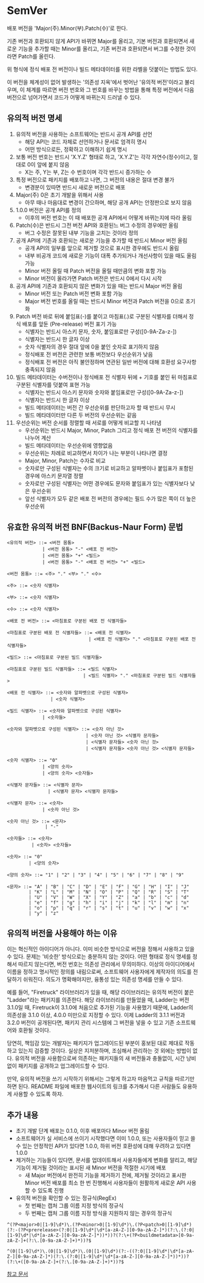 # SemVer
배포 버전을 'Major(주).Minor(부).Patch(수)'로 한다.   

기존 버전과 호환되지 않게 API가 바뀌면 Major를 올리고, 기본 버전과 호환되면서 새로운 기능을 추가할 때는 Minor를 올리고, 기존 버전과 호환되면서 버그를 수정한 것이라면 Patch를 올린다.   

위 형식에 정식 배포 전 버전이나 빌드 메타데이터를 위한 라벨을 덧붙이는 방법도 있다.   

이 버전을 체계성이 없어 발생하는 '의존성 지옥'에서 벗어난 '유의적 버전'이라고 불리우며, 이 체계를 따르면 버전 번호와 그 번호를 바꾸는 방법을 통해 특정 버전에서 다음 버전으로 넘어가면서 코드가 어떻게 바뀌는지 드러낼 수 있다.   

## 유의적 버전 명세
1. 유의적 버전을 사용하는 소프트웨어는 반드시 공개 API를 선언   
    * 해당 API는 코드 자체로 선언하거나 문서로 엄격히 명시
    * 어떤 방식으로든, 정확하고 이해하기 쉽게 명시   
2. 보통 버전 번호는 반드시 'X.Y.Z' 형태로 하고, 'X.Y.Z'는 각각 자연수(정수)이고, 절대로 0이 앞에 붙지 않음   
    * X는 주, Y는 부, Z는 수 번호이며 각각 반드시 증가하는 수   
3. 특정 버전으로 패키지를 배포하고 나면, 그 버전의 내용은 절대 변경 불가   
    * 변경분이 있따면 반드시 새로운 버전으로 배포   
4. Major(주) 0은 초기 개발을 위해서 사용   
    * 아무 때나 마음대로 변경이 간으하며, 해당 공개 API는 안정판으로 보지 않음   
5. 1.0.0 버전은 공개 API를 정의   
    * 이후의 버전 번호는 이 때 배포한 공개 API에서 어떻게 바뀌는지에 따라 올림   
6. Patch(수)은 반드시 그전 버전 API와 호환된느 버그 수정의 경우에만 올림   
    * 버그 수정은 잘못된 내부 기능을 고치는 것이라 정의   
7. 공개 API에 기존과 호환되는 새로운 기능을 추가할 때 반드시 Minor 버전 올림   
    * 공개 API의 일부를 앞으로 제거할 것으로 표시한 경우에도 반드시 올림
    * 내부 비공개 코드에 새로운 기능이 대폭 추가되거나 개선사항이 있을 때도 올림 가능
    * Minor 버전 올릴 때 Patch 버전을 올릴 때만큼의 변화 포함 가능
    * Minor 버전이 올라가면 Patch 버전은 반드시 0에서 다시 시작   
8. 공개 API에 기존과 호환되지 않은 변화가 있을 때는 반드시 Major 버전 올림   
    * Minor 버전 또는 Patch 버전 변화 포함 가능
    * Major 버전 번호를 올릴 때는 반드시 Minor 버전과 Patch 버전을 0으로 초기화   
9. Patch 버전 바로 뒤에 붙임표(-)를 붙이고 마침표(.)로 구분된 식별자를 더해서 정식 배포를 앞둔 (Pre-release) 버전 표기 가능   
    * 식별자는 반드시 아스키 문자, 숫자, 붙임표로만 구성([0-9A-Za-z-])
    * 식별자는 반드시 한 글자 이상
    * 숫자 식별자의 경우 절대 앞에 0을 붙인 숫자로 표기하지 않음
    * 정식배포 전 버전은 관련한 보통 버전보다 우선순위가 낮음
    * 정식배포 전 버전은 아직 불안정하며 연관된 일반 버전에 대해 호환성 요구사항 충족되지 않음   
10. 빌드 메타데이터는 수버전이나 정식배포 전 식별자 뒤에 + 기호를 붙인 뒤 마침표로 구분된 식별자를 덧붙여 표현 가능   
    * 식별자는 반드시 아스키 문자와 숫자와 붙임표로만 구성([0-9A-Za-z-])
    * 식별자는 반드시 한 글자 이상
    * 빌드 메타데이터는 버전 간 우선순위를 판단하고자 할 때 반드시 무시
    * 빌드 메타데이터만 다른 두 버전의 우선순위는 같음   
11. 우선순위는 버전 순서를 정렬할 때 서로를 어떻게 비교할 지 나타냄   
    * 우선순위는 반드시 Major, Minor, Patch 그리고 정식 배포 전 버전의 식별자를 나누어 계산
    * 빌드 메타데이터는 우선순위에 영향없음
    * 우선순위는 차례로 비교하면서 차이가 나는 부분이 나타나면 결정
    * Major, Minor, Patch는 수자로 비교
    * 숫자로만 구성된 식별자는 수의 크기로 비교하고 알파벳이나 붙임표가 포함된 경우에 아스키 문자열 정렬
    * 숫자로만 구성된 식별자는 어떤 경우에도 문자와 붙임표가 있는 식별자보다 낮은 우선순위
    * 앞선 식별자가 모두 같은 배포 전 버전의 경우에는 필드 수가 많은 쪽이 더 높은 우선순위   

## 유효한 유의적 버전 BNF(Backus-Naur Form) 문법
```
<유의적 버전> ::= <버전 몸통>
             | <버전 몸통> "-" <배포 전 버전>
             | <버전 몸통> "+" <빌드>
             | <버전 몸통> "-" <배포 전 버전> "+" <빌드>
```

```
<버전 몸통> ::= <주> "." <부> "." <수>
```

```
<주> ::= <숫자 식별자>

<부> ::= <숫자 식별자>

<수> ::= <숫자 식별자>
```

```
<배포 전 버전> ::= <마침표로 구분된 배포 전 식별자들>
```

```
<마침표로 구분된 배포 전 식별자들> ::= <배포 전 식별자>
                              | <배포 전 식별자> "." <마침표로 구분된 배포 전 식별자들>
```

```
<빌드> ::= <마침표로 구분된 빌드 식별자들>
```

```
<마침표로 구분된 빌드 식별자들> ::= <빌드 식별자>
                            | <빌드 식별자> "." <마침표로 구분된 빌드 식별자들>
```

```
<배포 전 식별자> ::= <숫자와 알파벳으로 구성된 식별자>
                | <숫자 식별자>
```

```
<빌드 식별자> ::= <숫자와 알파벳으로 구성된 식별자>
             | <숫자들>
```

```
<숫자와 알파벳으로 구성된 식별자> ::= <숫자 아닌 것>
                             | <숫자 아닌 것> <식별자 문자들>
                             | <식별자 문자들> <숫자 아닌 것>
                             | <식별자 문자들> <숫자 아닌 것> <식별자 문자들>
```

```
<숫자 식별자> ::= "0"
             | <양의 숫자>
             | <양의 숫자> <숫자들>
```

```
<식별자 문자들> ::= <식별자 문자>
               | <식별자 문자> <식별자 문자들>
```

```
<식별자 문자> ::= <숫자>
             | <숫자 아닌 것>
```

```
<숫자 아닌 것> ::= <문자>
              | "-"
```

```
<숫자들> ::= <숫자>
         | <숫자> <숫자들>
```

```
<숫자> ::= "0"
        | <양의 숫자>
```

```
<양의 숫자> ::= "1" | "2" | "3" | "4" | "5" | "6" | "7" | "8" | "9"
```

```
<문자> ::= "A" | "B" | "C" | "D" | "E" | "F" | "G" | "H" | "I" | "J"
        | "K" | "L" | "M" | "N" | "O" | "P" | "Q" | "R" | "S" | "T"
        | "U" | "V" | "W" | "X" | "Y" | "Z" | "a" | "b" | "c" | "d"
        | "e" | "f" | "g" | "h" | "i" | "j" | "k" | "l" | "m" | "n"
        | "o" | "p" | "q" | "r" | "s" | "t" | "u" | "v" | "w" | "x"
        | "y" | "z"
```

## 유의적 버전을 사용해야 하는 이유
이는 혁신적인 아이디어가 아니다. 이미 비슷한 방식으로 버전을 정해서 사용하고 있을 수 있다. 문제는 '비슷한' 방식으로는 충분하지 않는 것이다. 어떤 형태로 정식 명세를 정해서 따르지 않는다면, 버전 번호는 의존성 관리에서 무의미하다. 이상의 아이디어에서 이름을 정하고 명시적인 정의를 내림으로써, 소프트웨어 사용자에게 제작자의 의도를 전달하기 쉬워진다. 의도가 명확해야지만, 융통성 있는 의존성 명세를 만들 수 있다.   

예를 들어, "Firetruck" 라이브러리가 있을 때, 해당 라이브러리는 유의적 버전이 붙은 "Ladder"라는 패키지를 의존한다. 해당 라이브러리를 만들었을 때, Ladder는 버전 3.1.0일 때, Firetruck이 3.1.0에 처음으로 추가된 기능을 사용했기 때문에, Ladder의 의존성을 3.1.0 이상, 4.0.0 미만으로 지정할 수 있다. 이제 Ladder의 3.1.1 버전과 3.2.0 버전이 공개된다면, 패키지 관리 시스템에 그 버전을 넣을 수 있고 기존 소프트웨어와 호환될 것이다.   

당연히, 책임감 있는 개발자는 패키지가 업그레이드된 부분이 홍보된 대로 제대로 작동하고 있는지 검증할 것이다. 실상은 지저분하며, 조심해서 관리하는 것 외에는 방법이 없다. 유의적 버전을 사용함으로써 의존하는 패키지들의 새 버전들과 충돌없이, 시간 낭비 없이 패키지를 공개하고 업그레이드할 수 있다.   

만약, 유의적 버전을 쓰기 시작하기 위해서는 그렇게 하고자 마음먹고 규칙을 따르기만 하면 된다. README 파일에 배포한 웹사이트의 링크를 추가해서 다른 사람들도 유용하게 사용할 수 있도록 하자.   

## 추가 내용
* 초기 개발 단계 배포는 0.1.0, 이후 배포마다 Minor 버전 올림
* 소프트웨어가 실 서비스에 쓰이기 시작했다면 이미 1.0.0, 또는 사용자들이 믿고 쓸 수 있는 안정적인 API가 있다면 1.0.0, 하위 버전 호환성에 대해 우려하고 있다면 1.0.0
* 제거하는 기능들이 있다면, 문서를 업데이트해서 사용자들에게 변화를 알리고, 해당 기능이 제거될 것이라는 표시된 새 Minor 버전을 적절한 시기에 배포
    * 새 Major 버전에서 완전히 기능을 제거하기 전에, 제거될 것이라고 표시한 Minor 버전 배포를 최소 한 번 진행해서 사용자들이 원활하게 새로운 API 사용할 수 있도록 진행
* 유의적 버전을 확인할 수 있는 정규식(RegEx)
    * 첫 번째는 캡처 그룹 이름 지정 방식의 정규식
    * 두 번째는 캡처 그룹 이름 지정 방식을 지원하지 않는 경우의 정규식
```
^(?P<major>0|[1-9]\d*)\.(?P<minor>0|[1-9]\d*)\.(?P<patch>0|[1-9]\d*)(?:-(?P<prerelease>(?:0|[1-9]\d*|\d*[a-zA-Z-][0-9a-zA-Z-]*)(?:\.(?:0|[1-9]\d*|\d*[a-zA-Z-][0-9a-zA-Z-]*))*))?(?:\+(?P<buildmetadata>[0-9a-zA-Z-]+(?:\.[0-9a-zA-Z-]+)*))?$
```

```
^(0|[1-9]\d*)\.(0|[1-9]\d*)\.(0|[1-9]\d*)(?:-((?:0|[1-9]\d*|\d*[a-zA-Z-][0-9a-zA-Z-]*)(?:\.(?:0|[1-9]\d*|\d*[a-zA-Z-][0-9a-zA-Z-]*))*))?(?:\+([0-9a-zA-Z-]+(?:\.[0-9a-zA-Z-]+)*))?$
```

[참고 문서](https://semver.org/lang/ko/)